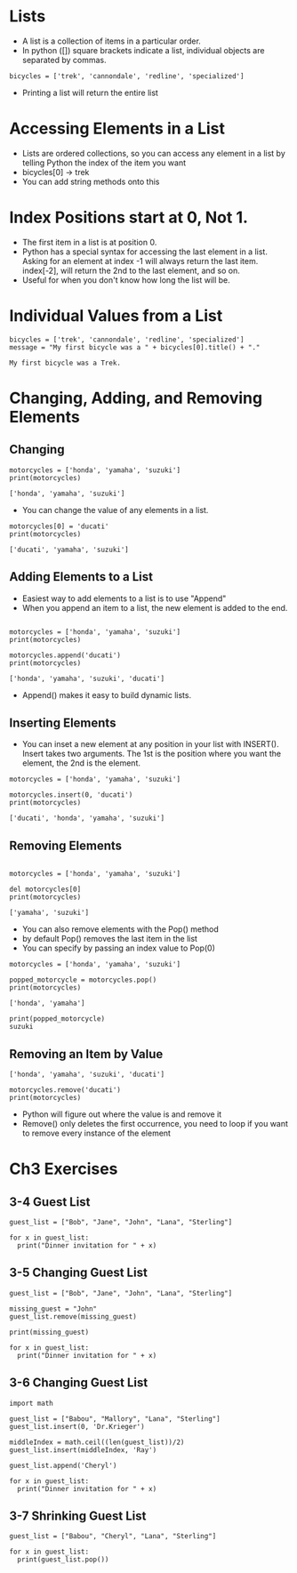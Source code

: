 # Lists
- A list is a collection of items in a particular order.
- In python ([]) square brackets indicate a list, individual objects are separated by commas.

```
bicycles = ['trek', 'cannondale', 'redline', 'specialized']

```
- Printing a list will return the entire list

# Accessing Elements in a List
- Lists are ordered collections, so you can access any element in a list by telling Python the index of the item you want
- bicycles[0] -> trek
- You can add string methods onto this

# Index Positions start at 0, Not 1.
- The first item in a list is at position 0.
- Python has a special syntax for accessing the last element in a list. Asking for an element at index -1 will always return the last item. index[-2], will return the 2nd to the last element, and so on.
- Useful for when you don't know how long the list will be.

# Individual Values from a List
```
bicycles = ['trek', 'cannondale', 'redline', 'specialized']
message = "My first bicycle was a " + bicycles[0].title() + "."

My first bicycle was a Trek.

```

# Changing, Adding, and Removing Elements

## Changing
```
motorcycles = ['honda', 'yamaha', 'suzuki']
print(motorcycles)

['honda', 'yamaha', 'suzuki']

```
- You can change the value of any elements in a list.
```
motorcycles[0] = 'ducati'
print(motorcycles)

['ducati', 'yamaha', 'suzuki']
```

## Adding Elements to a List
- Easiest way to add elements to a list is to use "Append"
- When you append an item to a list, the new element is added to the end.
```

motorcycles = ['honda', 'yamaha', 'suzuki']
print(motorcycles)

motorcycles.append('ducati')
print(motorcycles)

['honda', 'yamaha', 'suzuki', 'ducati']

```
- Append() makes it easy to build dynamic lists.

## Inserting Elements
- You can inset a new element at any position in your list with INSERT(). Insert takes two arguments. The 1st is the position where you want the element, the 2nd is the element.
```
motorcycles = ['honda', 'yamaha', 'suzuki']

motorcycles.insert(0, 'ducati')
print(motorcycles)

['ducati', 'honda', 'yamaha', 'suzuki']

```

## Removing Elements
```

motorcycles = ['honda', 'yamaha', 'suzuki']

del motorcycles[0]
print(motorcycles)

['yamaha', 'suzuki']

```
- You can also remove elements with the Pop() method
- by default Pop() removes the last item in the list
- You can specify by passing an index value to Pop(0)

```
motorcycles = ['honda', 'yamaha', 'suzuki']

popped_motorcycle = motorcycles.pop()
print(motorcycles)

['honda', 'yamaha']

print(popped_motorcycle)
suzuki

```

## Removing an Item by Value
```
['honda', 'yamaha', 'suzuki', 'ducati']

motorcycles.remove('ducati')
print(motorcycles)

```
- Python will figure out where the value is and remove it
- Remove() only deletes the first occurrence, you need to loop if you want to remove every instance of the element

# Ch3 Exercises
## 3-4 Guest List
```
guest_list = ["Bob", "Jane", "John", "Lana", "Sterling"]

for x in guest_list:
  print("Dinner invitation for " + x)

```

## 3-5 Changing Guest List
```
guest_list = ["Bob", "Jane", "John", "Lana", "Sterling"]

missing_guest = "John"
guest_list.remove(missing_guest)

print(missing_guest)

for x in guest_list:
  print("Dinner invitation for " + x)

```

## 3-6 Changing Guest List
```
import math

guest_list = ["Babou", "Mallory", "Lana", "Sterling"]
guest_list.insert(0, 'Dr.Krieger')

middleIndex = math.ceil((len(guest_list))/2)
guest_list.insert(middleIndex, 'Ray')

guest_list.append('Cheryl')

for x in guest_list:
  print("Dinner invitation for " + x)

```

## 3-7 Shrinking Guest List
```
guest_list = ["Babou", "Cheryl", "Lana", "Sterling"]

for x in guest_list:
  print(guest_list.pop())



```
